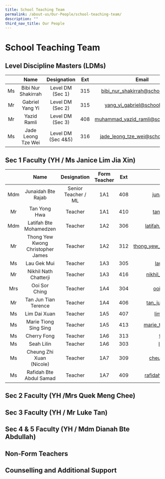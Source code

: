 ```yaml
---
title: School Teaching Team
permalink: /about-us/Our-People/school-teaching-team/
description: ""
third_nav_title: Our People
---
```

# School Teaching Team

## Level Discipline Masters (LDMs)

|     |         Name        |     Designation    |  Ext |                  Email                  |
|:---:|:---------:|:-----------:|:----:|:--------------:|
| Ms  | Bibi Nur Shakirrah  |  Level DM (Sec 1)  | 315  |    [bibi\_nur\_shakirrah@schools.gov.sg](mailto:bibi_nur_shakirrah@schools.gov.sg)    |
|  Mr | Gabriel Yang Yi     |  Level DM (Sec 2)  |  315 |      [yang\_yi\_gabriel@schools.gov.sg](mailto:yang_yi_gabriel@schools.gov.sg)     |
|  Mr | Yazid Ramli         |  Level DM (Sec 3)  |  408 | [muhammad\_yazid\_ramli@schools.gov.sg](mailto:muhammad_yazid_ramli@schools.gov.sg) |
|  Ms | Jade Leong Tze Wei  | Level DM (Sec 4&5) |  316 |    [jade\_leong\_tze\_wei@schools.gov.sg](mailto:jade_leong_tze_wei@schools.gov.sg)    |

## Sec 1 Faculty (YH / Ms Janice Lim Jia Xin)

|     |   Name    |     Designation     | Form Teacher |  Ext  |     Email            |
|:---:|:-------:|:-----:|:-----:|:-----:|:-------:|
| Mdm | Junaidah Bte Rajab                 | Senior Teacher / ML | 1A1          |   408 |        junaidah_rajab@schools.gov.sg       |
|  Mr | Tan Yong Hwa                       |       Teacher       | 1A1          | 410   |         tan_yong_hwa@schools.gov.sg        |
| Mdm | Latifah Bte Mohamedzen             |       Teacher       | 1A2          | 306   |      latifah_mohamedzen@schools.gov.sg     |
|  Mr | Thong Yew Kwong Christopher James  |       Teacher       | 1A2          | 312   | thong_yew_kwong_christopher@schools.gov.sg |
|  Ms | Lau Gek Mui                        |       Teacher       | 1A3          |   305 |         lau_gek_mui@schools.gov.sg         |
|  Mr | Nikhil Nath Chatterji              |       Teacher       | 1A3          | 416   |    nikhil_nath_chatterji@schools.gov.sg    |
| Mrs | Ooi Sor Ching                      |       Teacher       | 1A4          |   304 |        ooi_sor_ching@schools.gov.sg        |
|  Mr | Tan Jun Tian Terence               |       Teacher       | 1A4          |   406 |     tan_juntian_terence@schools.gov.sg     |
|  Ms | Lim Dai Xuan                       |       Teacher       | 1A5          | 407   |         lim_dai_xuan@schools.gov.sg        |
|  Ms | Marie Tiong Sing Sing              |       Teacher       | 1A5          | 413   |    marie_tiong_sing_sing@schools.gov.sg    |
|  Ms | Cherry Fong                        |       Teacher       | 1A6          | 313   |           fong_cherry@moe.edu.sg           |
|  Ms | Seah Lilin                         |       Teacher       | 1A6          | 303   |          lilin_seah@schools.gov.sg         |
|  Ms | Cheung Zhi Xuan (Nicole)           |       Teacher       | 1A7          | 309   |       cheung_zhi_xuan@schools.gov.sg       |
|  Ms | Rafidah Bte Abdul Samad            |       Teacher       |      1A7     | 409   |     rafidah_abdul_samad@schools.gov.sg     |

## Sec 2 Faculty (YH /Mrs Quek Meng Chee) 


## Sec 3 Faculty (YH / Mr Luke Tan)


## Sec 4 & 5 Faculty (YH / Mdm Dianah Bte Abdullah)


## Non-Form Teachers



## Counselling and Additional Support